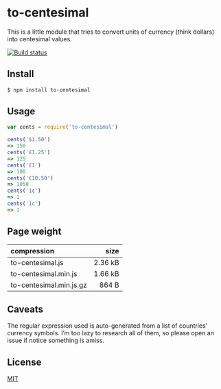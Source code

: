 # to-centesimal

This is a little module that tries to convert units of currency (think dollars) into centesimal values. 

[![Build status](https://travis-ci.org/michaelrhodes/to-centesimal.svg?branch=master)](https://travis-ci.org/michaelrhodes/to-centesimal)

## Install

```sh
$ npm install to-centesimal
```

## Usage

```js
var cents = require('to-centesimal')

cents('$1.50')
=> 150
cents('£1.25')
=> 125
cents('£1')
=> 100
cents('€10.50')
=> 1050
cents('1¢')
=> 1
cents('1c')
=> 1
```

## Page weight

| compression             |    size |
| :---------------------- | ------: |
| to-centesimal.js        | 2.36 kB |
| to-centesimal.min.js    | 1.66 kB |
| to-centesimal.min.js.gz |   864 B |


## Caveats

The regular expression used is auto-generated from a list of countries’ currency symbols. I’m too lazy to research all of them, so please open an issue if notice something is amiss.

## License

[MIT](http://opensource.org/licenses/MIT)
